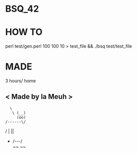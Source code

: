 BSQ_42
======

HOW TO
======
perl test/gen.perl 100 100 10 > test_file && ./bsq test/test_file

MADE
======
3 hours/ home


< Made by la Meuh >
 ------------------
      \
       \ (__)
         (oo)
    /------\/
   / |    ||
  * /\---/\
   ~~ ~~

